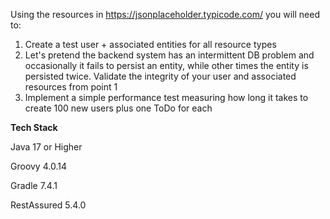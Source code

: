 Using the resources in https://jsonplaceholder.typicode.com/ you will need to:

1. Create a test user + associated entities for all resource types
2. Let's pretend the backend system has an intermittent DB problem and occasionally it fails to persist an entity, while other times the entity is persisted twice. Validate the integrity of your user and associated resources from point 1
3. Implement a simple performance test measuring how long it takes to create 100 new users plus one ToDo for each

**Tech Stack**

Java 17 or Higher

Groovy 4.0.14

Gradle 7.4.1

RestAssured 5.4.0
